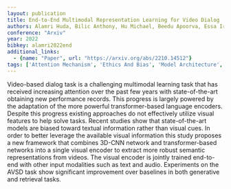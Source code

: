 ```yaml
---
layout: publication
title: End-to-End Multimodal Representation Learning for Video Dialog
authors: Alamri Huda, Bilic Anthony, Hu Michael, Beedu Apoorva, Essa Irfan
conference: "Arxiv"
year: 2022
bibkey: alamri2022end
additional_links:
  - {name: "Paper", url: "https://arxiv.org/abs/2210.14512"}
tags: ['Attention Mechanism', 'Ethics And Bias', 'Model Architecture', 'Multimodal Models', 'Pretraining Methods', 'RAG', 'Tools', 'Transformer']
---
```

Video-based dialog task is a challenging multimodal learning task that has received increasing attention over the past few years with state-of-the-art obtaining new performance records. This progress is largely powered by the adaptation of the more powerful transformer-based language encoders. Despite this progress existing approaches do not effectively utilize visual features to help solve tasks. Recent studies show that state-of-the-art models are biased toward textual information rather than visual cues. In order to better leverage the available visual information this study proposes a new framework that combines 3D-CNN network and transformer-based networks into a single visual encoder to extract more robust semantic representations from videos. The visual encoder is jointly trained end-to-end with other input modalities such as text and audio. Experiments on the AVSD task show significant improvement over baselines in both generative and retrieval tasks.
